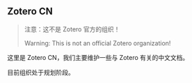 ## Zotero CN

<!--

**Here are some ideas to get you started:**

🙋‍♀️ A short introduction - what is your organization all about?
🌈 Contribution guidelines - how can the community get involved?
👩‍💻 Useful resources - where can the community find your docs? Is there anything else the community should know?
🍿 Fun facts - what does your team eat for breakfast?
🧙 Remember, you can do mighty things with the power of [Markdown](https://docs.github.com/github/writing-on-github/getting-started-with-writing-and-formatting-on-github/basic-writing-and-formatting-syntax)
-->

> 注意：这不是 Zotero 官方的组织！
> 
> Warning: This is not an official Zotero organization!

这里是 Zotero CN，我们主要维护一些与 Zotero 有关的中文文档。

目前组织处于规划阶段。
